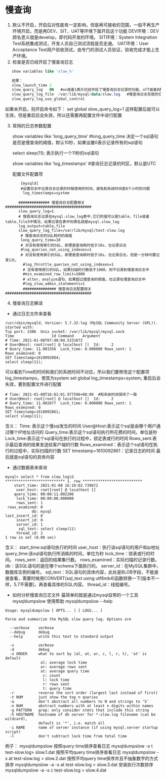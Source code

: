 # 慢查询
1. 默认不开启，开启后对性能有一定影响，但是再可接收的范围，一般不再生产环境开启，而是再DEV、SIT、UAT等环境下面开启这个功能
   DEV环境：DEV顾名思义就是develop，即代码开发的环境。
   SIT环境：System Integration Test系统集成测试，开发人员自己测试流程是否走通。
   UAT环境：User Acceptance Test用户验收测试，由专门的测试人员验证，验收完成才能上生产环境。
2. 检查是否已经开启了慢查询日志
```sql
   show variables like 'slow_%'
   
   结果：
   slow_launch_time	2
   slow_query_log	ON   #on或者1表示已经开启了慢查询日志记录的功能，off或者0表示没有开启
   slow_query_log_file	/var/lib/mysql/data/slow.log   #慢查询日志存放的位置，默认的文件名称为 服务器主机名称-slow.log 默认的日志存储路径为变量：datadir的值所指向的目录
   slow_query_log_use_global_control	
```

   如果未开启，则开启命令如下：
   set global slow_query_log=1
   这样配置后就可以生效，但是重启后会失效，所以还需要再配置文件中进行配置

3. 常用的日志参数配置

   show variables like 'long_query_time'  #long_query_time 决定一个sql语句是否是慢查询的阈值，默认10秒，如果设置0表示记录所有的sql语句
   
   select sleep(11);  表示执行一个11秒的sql语句
   
   show variables like 'log_timestamps'  #查询日志记录的时区，默认是UTC
   
   配置文件配置项
      
```text
       [mysqld]
       #设置日志中记录日志记录的时候使用的时间，避免和系统时间差8个小时的问题
        log_timestamps=system
   
      ############## 慢查询日志配置相关 #######################################
      slow_query_log=1 
      # 慢查询日志记录在mysql.slow_log表中,它们的值可以是table、file或者table,file3中情况，如果记录在表中则表名就是mysql.slow_log
      log_output=table,file
      slow_query_log_file=/var/lib/mysql/test-slow.log
       # 慢查询日志的SQL耗时的阈值
       long_query_time=10
       # 对没有使用索引的SQL，即便是查询耗时低于10s，也记录日志 
       #log_queries_not_using_indexes=1 
       # 对没有使用索引的SQL，即便是查询耗时低于10s，也记录日志，但是一分钟内置记录1次。
        #log_throttle_queries_not_using_indexes=1 
        # 没有使用索引的SQL，如果扫描的行数低于1000，则不记录到慢查询日志中 
        #min_examined_row_limit=1000 
        # alter，analyze语句，如果超过慢查询的阈值，也记录在慢查询日志中 
        #log_slow_admin_statements=1 
        ############### 慢查询日志配置相关 ####################################### 

```
   
4. 慢查询日志解读

* 通过日志文件来查看
```text
/usr/sbin/mysqld, Version: 5.7.32-log (MySQL Community Server (GPL)). started with:
Tcp port: 3306  Unix socket: /var/lib/mysql/mysql.sock
Time                 Id Command    Argument
# Time: 2021-01-08T07:48:04.533187Z
# User@Host: root[root] @ localhost []  Id:     2
# Query_time: 11.001556  Lock_time: 0.000000 Rows_sent: 1  Rows_examined: 0
SET timestamp=1610092084;
select sleep(11);
``` 
可以看到Time的时间和我们的系统时间不对应，所以我们要修改这个配置项log_timestamps，使其为system
set global log_timestamps=system; 重启后会失效，要到配置文件进行配置

```text
# Time: 2021-01-08T16:01:01.977596+08:00  #和系统时间保持了一致
# User@Host: root[root] @ localhost []  Id:     2
# Query_time: 11.002677  Lock_time: 0.000000 Rows_sent: 1  Rows_examined: 0
SET timestamp=1610092861;
select sleep(11);
```
含义：
Time: 表示这个慢sql发生的时间
User@Host:表示这个sql是由哪个用户通过哪个IP地址访问的
Query_time:表示这个sql语句执行所花费的时间，单位是秒
Lock_time:表示这个sql语句在执行的过程中，锁定表或行的时间
Rows_sent:表示最后查询的结果发送给客户端的行数
Rows_examined：表示这个sql语句在执行的过程中，实际扫描的行数
SET timestamp=1610092861：记录日志的时间
最后就是sql语句的具体内容

* 通过数据表来查询

```text
mysql> select * from slow_log\G
*************************** 1. row ***************************
    start_time: 2021-01-08 16:16:02.739672
     user_host: root[root] @ localhost []
    query_time: 00:00:11.002206
     lock_time: 00:00:00.000000
     rows_sent: 1
 rows_examined: 0
            db: mysql
last_insert_id: 0
     insert_id: 0
     server_id: 1
      sql_text: select sleep(11)
     thread_id: 2
1 row in set (0.00 sec)

```
含义：
start_time:sql语句执行的时间
user_host：执行该sql语句的用户和ip地址
query_time:该sql语句执行所消耗的时间，单位为秒
lock_time：锁表或行的时间。
rows_sent：返回的结果集行数。
rows_examined：实际扫描的记录行数。
db：该SQL语句的是在哪个schema下面执行的。
server_id：在MySQL集群中，数据库实例的编号。
sql_text：SQL语句的具体内容，此处是BLOB字段，不能直接查看，需要时候用CONVERT(sql_text using utf8mb4)函数转换一下[版本不一样，5.7不需要]，再查看具体的SQL内容。
thread_id：线程编号。


* 如何分析慢查询日志文件
最简单的就是通过mysql自带的一个工具mysqldumpslow
使用帮助
mysqldumpslow --help
```text
Usage: mysqldumpslow [ OPTS... ] [ LOGS... ]

Parse and summarize the MySQL slow query log. Options are

  --verbose    verbose
  --debug      debug
  --help       write this text to standard output

  -v           verbose
  -d           debug
  -s ORDER     what to sort by (al, at, ar, c, l, r, t), 'at' is default
                al: average lock time
                ar: average rows sent
                at: average query time
                 c: count
                 l: lock time
                 r: rows sent
                 t: query time  
  -r           reverse the sort order (largest last instead of first)
  -t NUM       just show the top n queries
  -a           don't abstract all numbers to N and strings to 'S'
  -n NUM       abstract numbers with at least n digits within names
  -g PATTERN   grep: only consider stmts that include this string
  -h HOSTNAME  hostname of db server for *-slow.log filename (can be wildcard),
               default is '*', i.e. match all
  -i NAME      name of server instance (if using mysql.server startup script)
  -l           don't subtract lock time from total time

```

例子：
mysqldumpslow
按照query time排序查看日志
  mysqldumpslow -s t test-slow.log> slow.1.dat
按照平均query time排序查看日志
  mysqldumpslow -s at test-slow.log > slow.2.dat 
按照平均query time排序并且不抽象数字的方式排序
  mysqldumpslow -a -s at test-slow.log > slow.3.dat
安装执行次数排序
mysqldumpslow -a -s c test-slow.log > slow.4.dat



   